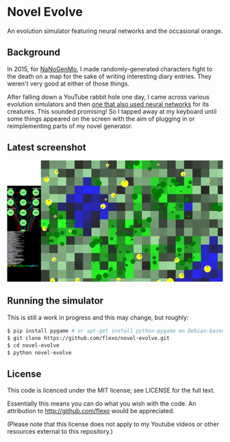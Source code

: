
Novel Evolve
============

An evolution simulator featuring neural networks and the occasional orange.

Background
----------

In 2015, for [NaNoGenMo](https://github.com/flexo/nanogenmo2015), I made randomly-generated characters fight to the death on a map for the sake of writing interesting diary entries. They weren't very good at either of those things.

After falling down a YouTube rabbit hole one day, I came across various evolution simulators and then [one that also used neural networks](https://www.youtube.com/watch?v=C9tWr1WUTuI) for its creatures. This sounded promising! So I tapped away at my keyboard until some things appeared on the screen with the aim of plugging in or reimplementing parts of my novel generator.

Latest screenshot
-----------------

![Screenshot of novel-evolve](screenshots/auto.png "Screenshot of novel-evolve")

Running the simulator
---------------------

This is still a work in progress and this may change, but roughly:

```bash
$ pip install pygame # or apt-get install python-pygame on Debian-based distros
$ git clone https://github.com/flexo/novel-evolve.git
$ cd novel-evolve
$ python novel-evolve
```

License
-------

This code is licenced under the MIT license; see LICENSE for the full text.

Essentially this means you can do what you wish with the code. An attribution to http://github.com/flexo would be appreciated.

(Please note that this license does not apply to my Youtube videos or other resources external to this repository.)

